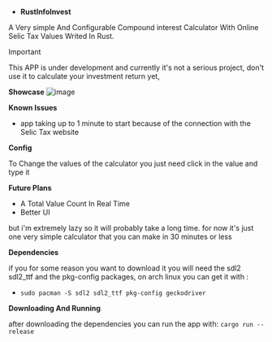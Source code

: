 - **RustInfoInvest**
  
A Very simple And Configurable Compound interest Calculator With Online Selic Tax Values Writed In Rust. 

> [!IMPORTANT]
> This APP is under development and currently it's not a serious project, don't use it to calculate your investment return yet,

**Showcase**
![image](https://github.com/user-attachments/assets/5d36cd9e-afc0-4cf9-b923-471360338331)


**Known Issues**
- app taking up to 1 minute to start because of the connection with the Selic Tax website


**Config**

To Change the values of the calculator you just need click in the value and type it


**Future Plans**
- A Total Value Count In Real Time
- Better UI

but i'm extremely lazy so it will probably take a long time. for now it's just one very simple calculator that you can make in 30 minutes or less


**Dependencies**

if you for some reason you want to download it you will need the sdl2 sdl2_ttf and the pkg-config packages, on arch linux you can get it with : 
- ```sudo pacman -S sdl2 sdl2_ttf pkg-config geckodriver```


**Downloading And Running**

after downloading the dependencies you can run the app with: ```cargo run --release```
